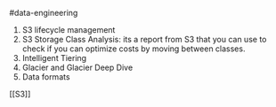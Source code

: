 #data-engineering 

1. S3 lifecycle management
2. S3 Storage Class Analysis: its a report from S3 that you can use to check if you can optimize costs by moving between classes.
3. Intelligent Tiering
4. Glacier and Glacier Deep Dive
5. Data formats

[[S3]]

